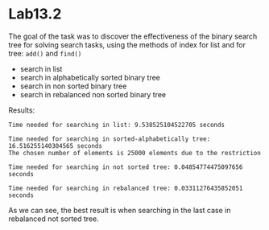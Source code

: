 # Lab13.2

The goal of the task was to discover the effectiveness of the binary search tree for solving search tasks, using the methods of index for list and for tree: `add()` and `find()`
- search in list
- search in alphabetically sorted binary tree
- search in non sorted binary tree
- search in rebalanced non sorted binary tree

Results:
```
Time needed for searching in list: 9.538525104522705 seconds

Time needed for searching in sorted-alphabetically tree: 16.516255140304565 seconds
The chosen number of elements is 25000 elements due to the restriction

Time needed for searching in not sorted tree: 0.04854774475097656 seconds

Time needed for searching in rebalanced tree: 0.03311276435852051 seconds
```

As we can see, the best result is when searching in the last case in rebalanced not sorted tree.
